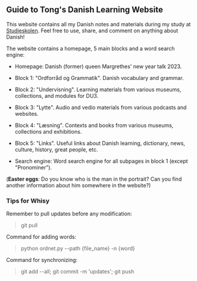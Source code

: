 Guide to Tong's Danish Learning Website
---

This website contains all my Danish notes and materials during my study at [Studieskolen](https://www.studieskolen.dk/). Feel free to use, share, and comment on anything about Danish!

The website contains a homepage, 5 main blocks and a word search engine:

- Homepage: Danish (former) queen Margrethes' new year talk 2023.

- Block 1: "Ordforråd og Grammatik". Danish vocabulary and grammar.

- Block 2: "Undervisning". Learning materials from various museums, collections, and modules for DU3.

- Block 3: "Lytte". Audio and vedio materials from various podcasts and websites.

- Block 4: "Læsning". Contexts and books from various museums, collections and exhibitions.

- Block 5: "Links". Useful links about Danish learning, dictionary, news, culture, history, great people, etc.

- Search engine: Word search engine for all subpages in block 1 (except "Pronominer").

(**Easter eggs**: Do you know who is the man in the portrait? Can you find another information about him somewhere in the website?)

### Tips for Whisy
Remember to pull updates before any modification:
>git pull

Command for adding words: 
>python ordnet.py --path {file_name} -n {word}

Command for synchronizing:
>git add --all;
>git commit -m 'updates';
>git push